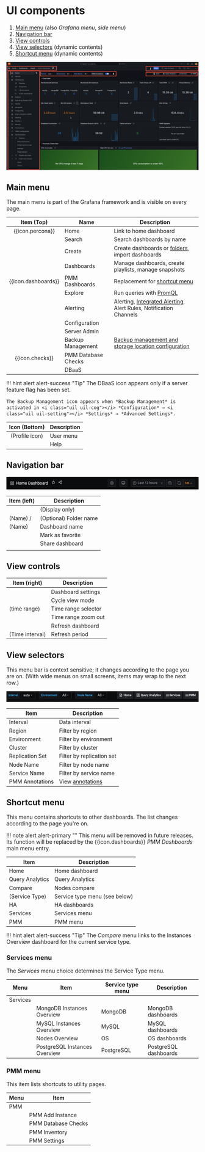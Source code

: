 # UI components

1. [Main menu](#main-menu) (also *Grafana menu*, *side menu*)
2. [Navigation bar](#navigation-bar)
3. [View controls](#view-controls)
4. [View selectors](#view-selectors) (dynamic contents)
5. [Shortcut menu](#shortcut-menu) (dynamic contents)

![!](../_images/PMM_Home_Dashboard_Numbered.png)

## Main menu

The main menu is part of the Grafana framework and is visible on every page.

| Item (Top)                         | Name                 | Description
|:----------------------------------:|----------------------|-------------------------------
| {{icon.percona}}                   | Home                 | Link to home dashboard
| <i class="uil uil-search"></i>     | Search               | Search dashboards by name
| <i class="uil uil-plus"></i>       | Create               | Create dashboards or [folders][Folders], import dashboards
| <i class="uil uil-apps"></i>       | Dashboards           | Manage dashboards, create playlists, manage snapshots
| {{icon.dashboards}}                | PMM Dashboards       | Replacement for [shortcut menu](#shortcut-menu)
| <i class="uil uil-compass"></i>    | Explore              | Run queries with [PromQL][PromQL]
| <i class="uil uil-bell"></i>       | Alerting             | Alerting, [Integrated Alerting](../using/alerting.md), Alert Rules, Notification Channels
| <i class="uil uil-cog"></i>        | Configuration        |
| <i class="uil uil-shield"></i>     | Server Admin         |
| <i class="uil uil-history"></i>    | Backup Management    | [Backup management and storage location configuration][BACKUP]
| {{icon.checks}}                    | PMM Database Checks  |
| <i class="uil uil-database"></i>   | DBaaS                |

!!! hint alert alert-success "Tip"
    The DBaaS icon appears only if a server feature flag has been set.

    The Backup Management icon appears when *Backup Management* is activated in <i class="uil uil-cog"></i> *Configuration* → <i class="uil uil-setting"></i> *Settings* → *Advanced Settings*.

| Icon (Bottom)                            | Description |
|:----------------------------------------:|-------------|
| (Profile icon)                           | User menu   |
| <i class="uil uil-question-circle"></i>  | Help        |

## Navigation bar

![!Common page elements top row](../_images/PMM_Home_Dashboard_Menus_Top_Navigation_Bar.jpg)

| Item (left)                       | Description            |
|-----------------------------------|------------------------|
| <i class="uil uil-apps"></i>      | (Display only)         |
| (Name) /                          | (Optional) Folder name |
| (Name)                            | Dashboard name         |
| <i class="uil uil-star"></i>      | Mark as favorite       |
| <i class="uil uil-share-alt"></i> | Share dashboard        |
|                                   |                        |

## View controls

| Item (right)                                    | Description         |
|-------------------------------------------------| --------------------|
| <i class="uil uil-cog"></i>                     | Dashboard settings  |
| <i class="uil uil-monitor"></i>                 | Cycle view mode     |
| <i class="uil uil-clock-nine"></i> (time range) | Time range selector |
| <i class="uil uil-search-minus"></i>            | Time range zoom out |
| <i class="uil uil-sync"></i>                    | Refresh dashboard   |
| (Time interval)                                 | Refresh period      |

## View selectors

This menu bar is context sensitive; it changes according to the page you are on. (With wide menus on small screens, items may wrap to the next row.)

![!](../_images/PMM_Home_Dashboard_Menus_Submenu_Bar.jpg)

| Item                          | Description                               |
|-------------------------------|-------------------------------------------|
| Interval                      | Data interval                             |
| Region                        | Filter by region                          |
| Environment                   | Filter by environment                     |
| Cluster                       | Filter by cluster                         |
| Replication Set               | Filter by replication set                 |
| Node Name                     | Filter by node name                       |
| Service Name                  | Filter by service name                    |
| PMM Annotations               | View [annotations](../how-to/annotate.md) |

## Shortcut menu

This menu contains shortcuts to other dashboards. The list changes according to the page you're on.

!!! note alert alert-primary ""
    This menu will be removed in future releases. Its function will be replaced by the {{icon.dashboards}} *PMM Dashboards* main menu entry.

| Item                                         | Description                   |
|----------------------------------------------| ------------------------------|
| <i class="uil uil-file-alt"></i> Home        | Home dashboard                |
| <i class="uil uil-apps"></i> Query Analytics | Query Analytics               |
| <i class="uil uil-bolt"></i> Compare         | Nodes compare                 |
| (Service Type)                               | Service type menu (see below) |
| <i class="uil uil-bars"></i> HA              | HA dashboards                 |
| <i class="uil uil-bars"></i> Services        | Services menu                 |
| <i class="uil uil-bars"></i> PMM             | PMM menu                      |

!!! hint alert alert-success "Tip"
    The *Compare* menu links to the Instances Overview dashboard for the current service type.

### Services menu

The *Services* menu choice determines the Service Type menu.

| Menu      | Item                           | Service type menu                       | Description           |
|-----------|--------------------------------|-----------------------------------------|-----------------------|
| Services  |                                |                                         |                       |
|           | MongoDB Instances Overview     | <i class="uil uil-bars"></i> MongoDB    | MongoDB dashboards    |
|           | MySQL Instances Overview       | <i class="uil uil-bars"></i> MySQL      | MySQL dashboards      |
|           | Nodes Overview                 | <i class="uil uil-bars"></i> OS         | OS dashboards         |
|           | PostgreSQL Instances Overview  | <i class="uil uil-bars"></i> PostgreSQL | PostgreSQL dashboards |

### PMM menu

This item lists shortcuts to utility pages.

| Menu | Item                |
|------|---------------------|
| PMM  |                     |
|      | PMM Add Instance    |
|      | PMM Database Checks |
|      | PMM Inventory       |
|      | PMM Settings        |

[Folders]: https://grafana.com/docs/grafana/latest/dashboards/dashboard_folders/
[PromQL]: https://grafana.com/blog/2020/02/04/introduction-to-promql-the-prometheus-query-language/
[BACKUP]: ../using/backup.md
